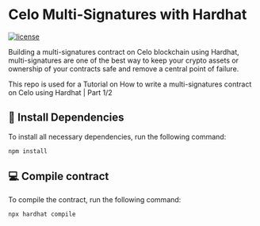 # Celo Multi-Signatures with Hardhat

[![license](https://img.shields.io/github/license/jamesisaac/react-native-background-task.svg)](https://opensource.org/licenses/MIT)

Building a multi-signatures contract on Celo blockchain using Hardhat, multi-signatures are one of the best way to keep your crypto assets or ownership of your contracts safe and remove a central point of failure.

This repo is used for a Tutorial on How to write a multi-signatures contract on Celo using Hardhat | Part 1/2

## 🔧 Install Dependencies

To install all necessary dependencies, run the following command:

```shell
npm install
```

## 💻 Compile contract

To compile the contract, run the following command:

```shell
npx hardhat compile
```
